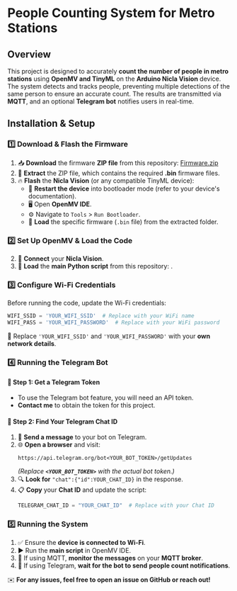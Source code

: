 # People Counting System for Metro Stations

## Overview

This project is designed to accurately **count the number of people in metro stations** using **OpenMV and TinyML** on the **Arduino Nicla Vision** device. The system detects and tracks people, preventing multiple detections of the same person to ensure an accurate count. The results are transmitted via **MQTT**, and an optional **Telegram bot** notifies users in real-time.

## Installation & Setup

### 1️⃣ Download & Flash the Firmware

1. 📥 **Download** the firmware **ZIP file** from this repository: [Firmware.zip](https://github.com/YOUR_GITHUB_REPO_LINK_HERE)
2. 📂 **Extract** the ZIP file, which contains the required **.bin** firmware files.
3. 🔥 **Flash** the **Nicla Vision** (or any compatible TinyML device):
   - 🔄 **Restart the device** into bootloader mode (refer to your device's documentation).
   - 🖥️ Open **OpenMV IDE**.
   - ⚙️ Navigate to `Tools` > `Run Bootloader`.
   - 📌 **Load** the specific firmware (`.bin` file) from the extracted folder.


### 2️⃣ Set Up OpenMV & Load the Code

2. 🔌 **Connect** your **Nicla Vision**.
3. 📜 **Load** the **main Python script** from this repository: .

### 3️⃣ Configure Wi-Fi Credentials

Before running the code, update the Wi-Fi credentials:

```python
WIFI_SSID = 'YOUR_WIFI_SSID'  # Replace with your WiFi name
WIFI_PASS = 'YOUR_WIFI_PASSWORD'  # Replace with your WiFi password
```

🔹 Replace `'YOUR_WIFI_SSID'` and `'YOUR_WIFI_PASSWORD'` with your **own network details**.

### 4️⃣ Running the Telegram Bot

#### 🔹 Step 1: Get a Telegram Token

- To use the Telegram bot feature, you will need an API token.
- **Contact me** to obtain the token for this project.

#### 🔹 Step 2: Find Your Telegram Chat ID

1. 📩 **Send a message** to your bot on Telegram.
2. 🌐 **Open a browser** and visit:
   ```
   https://api.telegram.org/bot<YOUR_BOT_TOKEN>/getUpdates
   ```
   *(Replace **`<YOUR_BOT_TOKEN>`** with the actual bot token.)*
3. 🔍 **Look for** `"chat":{"id":YOUR_CHAT_ID}` in the response.
4. 📋 **Copy** your **Chat ID** and update the script:
   ```python
   TELEGRAM_CHAT_ID = "YOUR_CHAT_ID"  # Replace with your Chat ID
   ```

### 5️⃣ Running the System

1. ✅ Ensure the **device is connected to Wi-Fi**.
2. ▶️ Run the **main script** in OpenMV IDE.
3. 📡 If using MQTT, **monitor the messages** on your **MQTT broker**.
4. 📲 If using Telegram, **wait for the bot to send** **people count notifications**.


✉️ **For any issues, feel free to open an issue on GitHub or reach out!**

